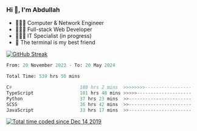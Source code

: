 <h3>Hi 👋, I'm Abdullah</h3>

- 👷🏼‍♂️ Computer & Network Engineer
- 👨🏻‍💻 Full-stack Web Developer
- 👨🏻‍💻 IT Specialist (in progress)
- 🖤 The terminal is my best friend

[![GitHub Streak](https://streak-stats.demolab.com?user=al3bad&theme=transparent&date_format=j%20M%5B%20Y%5D)](https://git.io/streak-stats)

<!--START_SECTION:waka-->

```python
From: 20 November 2023 - To: 20 May 2024

Total Time: 539 hrs 50 mins

C#                         180 hrs 2 mins  >>>>>>>>-----------------   33.01 %
TypeScript                 101 hrs 48 mins >>>>>--------------------   18.67 %
Python                     37 hrs 23 mins  >>-----------------------   06.86 %
SCSS                       36 hrs 42 mins  >>-----------------------   06.73 %
JavaScript                 33 hrs 17 mins  >>-----------------------   06.10 %
```

<!--END_SECTION:waka-->

<p>
  <a href="https://wakatime.com/@ce2a2aac-0d6b-4d65-b864-8a4bcaf12967"><img src="https://wakatime.com/badge/user/ce2a2aac-0d6b-4d65-b864-8a4bcaf12967.svg" alt="Total time coded since Dec 14 2019" /></a>
</p>
